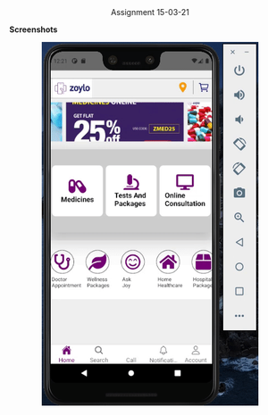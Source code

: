 <div align='center'>Assignment 15-03-21</div>


**Screenshots**

<div align='center'>

![First](./src/assets/recording.gif)

</div>

